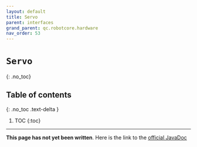 ```yaml
---
layout: default
title: Servo
parent: interfaces
grand_parent: qc.robotcore.hardware
nav_order: 53
---
```

# `Servo`
{: .no_toc}

## Table of contents
{: .no_toc .text-delta }

1. TOC
{:toc}
---
**This page has not yet been written**. Here is the link to the [official JavaDoc](https://ftctechnh.github.io/ftc_app/doc/javadoc/com/qualcomm/robotcore/hardware/Servo.html)
        